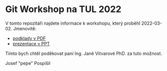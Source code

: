 # Git Workshop na TUL 2022

V tomto repozitáři najdete informace k workshopu, který proběhl 2022-03-02. Jmenovitě:

- [podklady v PDF](gitwstul.pdf)
- [prezentace v PPT](/gitwstul.pptx)


Tímto bych chtěl poděkovat paní Ing. Janě Vitvarové PhD. za tuto možnost.

Josef "pepe" Pospíšil